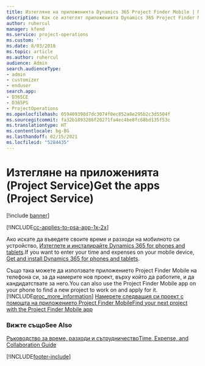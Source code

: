 ```yaml
---
title: Изтегляне на приложенията Dynamics 365 Project Finder Mobile | MicrosoftDocs
description: Как се изтеглят приложенията Dynamics 365 Project Finder Mobile
author: ruhercul
manager: kfend
ms.service: project-operations
ms.custom: ''
ms.date: 8/03/2018
ms.topic: article
ms.author: ruhercul
audience: Admin
search.audienceType:
- admin
- customizer
- enduser
search.app:
- D365CE
- D365PS
- ProjectOperations
ms.openlocfilehash: 059409398d7dc3074f0ec852a8e295b2c3d5504f
ms.sourcegitcommit: fa32b1893286f20271fa4ec4be8fc68bd135f53c
ms.translationtype: HT
ms.contentlocale: bg-BG
ms.lasthandoff: 02/15/2021
ms.locfileid: "5284435"
---
```

# <a name="get-the-apps-project-service"></a><span data-ttu-id="dc6c9-103">Изтегляне на приложенията (Project Service)</span><span class="sxs-lookup"><span data-stu-id="dc6c9-103">Get the apps (Project Service)</span></span>

[!include [banner](../includes/psa-now-project-operations.md)]

[!INCLUDE[cc-applies-to-psa-app-1x-2x](../includes/cc-applies-to-psa-app-1x-2x.md)]

<span data-ttu-id="dc6c9-104">Ако искате да въведете своите време и разходи на мобилното си устройство, [Изтеглете и инсталирайте Dynamics 365 for phones and tablets](https://docs.microsoft.com/dynamics365/mobile-app/dynamics-365-phones-tablets-users-guide).</span><span class="sxs-lookup"><span data-stu-id="dc6c9-104">If you want to enter your time and expenses on your mobile device, [Get and install Dynamics 365 for phones and tablets](https://docs.microsoft.com/dynamics365/mobile-app/dynamics-365-phones-tablets-users-guide).</span></span>  
  
 <span data-ttu-id="dc6c9-105">Също така можете да използвате приложението Project Finder Mobile на телефона си, за да намерите нов проект, върху който да работите, и да кандидатствате за него.</span><span class="sxs-lookup"><span data-stu-id="dc6c9-105">You can also use the Project Finder Mobile app on your phone to find a new project to work on and apply for it.</span></span> [!INCLUDE[proc_more_information](../includes/proc-more-information.md)] <span data-ttu-id="dc6c9-106">[Намерете следващия си проект с помощта на приложението Project Finder Mobile](../psa/find-next-project-finder-mobile-app.md)</span><span class="sxs-lookup"><span data-stu-id="dc6c9-106">[Find your next project with the Project Finder Mobile app](../psa/find-next-project-finder-mobile-app.md)</span></span> 
  
### <a name="see-also"></a><span data-ttu-id="dc6c9-107">Вижте също</span><span class="sxs-lookup"><span data-stu-id="dc6c9-107">See Also</span></span>  
 [<span data-ttu-id="dc6c9-108">Ръководство за време, разходи и сътрудничество</span><span class="sxs-lookup"><span data-stu-id="dc6c9-108">Time, Expense, and Collaboration Guide</span></span>](../psa/time-expense-collaboration-guide.md)


[!INCLUDE[footer-include](../includes/footer-banner.md)]